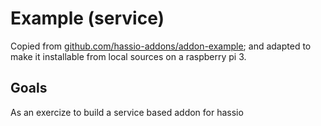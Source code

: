 # Example (service)
Copied from [github.com/hassio-addons/addon-example](https://github.com/hassio-addons/addon-example); and adapted to make it installable from local sources on a raspberry pi 3.

## Goals
As an exercize to build a service based addon for hassio

